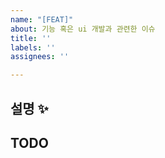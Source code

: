 ```yaml
---
name: "[FEAT]"
about: 기능 혹은 ui 개발과 관련한 이슈
title: ''
labels: ''
assignees: ''

---
```


## 설명 ✨

## TODO
